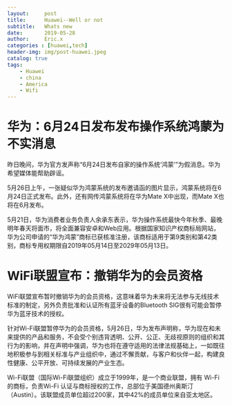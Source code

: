 ```yaml
---
layout:     post
title:      Huawei--Well or not
subtitle:   Whats new
date:       2019-05-28
author:     Eric.x
categories : [huawei,tech]
header-img: img/post-huawei.jpeg
catalog: true
tags:
    - Huawei
    - china
    - America
    - Wifi
---
```

# 华为：6月24日发布发布操作系统鸿蒙为不实消息

昨日晚间，华为官方发声称“6月24日发布自家的操作系统‘鸿蒙’”为假消息。华为希望媒体能帮助辟谣。

5月26日上午，一张疑似华为鸿蒙系统的发布邀请函的图片显示，鸿蒙系统将在6月24日正式发布。此外，还有网传鸿蒙系统将在华为Mate X中出现，而Mate X也将在6月发布。


5月21日，华为消费者业务负责人余承东表示，华为操作系统最快今年秋季、最晚明年春天将面市，将全面兼容安卓和Web应用。根据国家知识产权商标局网站，华为公司申请的“华为鸿蒙”商标已获核准注册，该商标适用于第9类别和第42类别，商标专用权期限自2019年05月14日至2029年05月13日。

# **WiFi联盟宣布：撤销华为的会员资格**

WiFi联盟宣布暂时撤销华为的会员资格，这意味着华为未来将无法参与无线技术标准的制定，另外负责批准和认证所有蓝牙设备的Bluetooth SIG很有可能会暂停华为蓝牙技术的授权。

针对Wi-Fi联盟暂停华为的会员资格，5月26日，华为发布声明称，华为现在和未来提供的产品和服务，不会受个别违背透明、公开、公正、无歧视原则的组织和其行为的影响，并在声明中强调，华为也将在遵守适用的法律法规基础上，一如既往地积极参与到相关标准与产业组织中，通过不懈贡献，与客户和伙伴一起，构建良性健康、公平开放、可持续发展的产业生态。

Wi-Fi联盟（国际Wi-Fi联盟组织）成立于1999年，是一个商业联盟，拥有 Wi-Fi的商标，负责Wi-Fi 认证与商标授权的工作，总部位于美国德州奥斯汀（Austin）。该联盟成员单位超过200家，其中42%的成员单位来自亚太地区。

